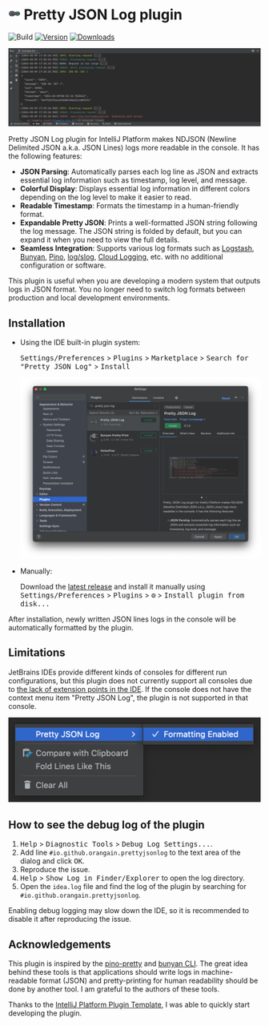 # <img src="src/main/resources/META-INF/pluginIcon.svg" alt="" width="24" height="24"> Pretty JSON Log plugin

![Build](https://github.com/orangain/pretty-json-log-plugin/workflows/Build/badge.svg)
[![Version](https://img.shields.io/jetbrains/plugin/v/io.github.orangain.prettyjsonlog.svg)](https://plugins.jetbrains.com/plugin/24693-pretty-json-log/versions)
[![Downloads](https://img.shields.io/jetbrains/plugin/d/io.github.orangain.prettyjsonlog.svg)](https://plugins.jetbrains.com/plugin/24693-pretty-json-log)

![Plugin screenshot](media/screenshot_expanded.png)

<!-- Plugin description -->
Pretty JSON Log plugin for IntelliJ Platform makes NDJSON (Newline Delimited JSON a.k.a. JSON Lines) logs more readable
in the console. It has the following features:

- **JSON Parsing**: Automatically parses each log line as JSON and extracts essential log information such as timestamp,
  log level, and message.
- **Colorful Display**: Displays essential log information in different colors depending on the log level to make it
  easier to read.
- **Readable Timestamp**: Formats the timestamp in a human-friendly format.
- **Expandable Pretty JSON**: Prints a well-formatted JSON string following the log message. The JSON string is folded
  by default, but you can expand it when you need to view the full details.
- **Seamless Integration**: Supports various log formats such
  as [Logstash](https://github.com/logfellow/logstash-logback-encoder), [Bunyan](https://github.com/trentm/node-bunyan),
  [Pino](https://github.com/pinojs/pino), [log/slog](https://pkg.go.dev/log/slog),
  [Cloud Logging](https://cloud.google.com/logging/docs/structured-logging), etc. with no additional configuration or
  software.

This plugin is useful when you are developing a modern system that outputs logs in JSON format. You no longer need to
switch log formats between production and local development environments.
<!-- Plugin description end -->

## Installation

- Using the IDE built-in plugin system:

  <kbd>Settings/Preferences</kbd> > <kbd>Plugins</kbd> > <kbd>Marketplace</kbd> > <kbd>Search for "Pretty JSON
  Log"</kbd> > <kbd>Install</kbd>

  ![Installation dialog](media/screenshot-installation.png)

- Manually:

  Download the [latest release](https://github.com/orangain/pretty-json-log-plugin/releases/latest) and install it
  manually using
  <kbd>Settings/Preferences</kbd> > <kbd>Plugins</kbd> > <kbd>⚙️</kbd> > <kbd>Install plugin from disk...</kbd>

After installation, newly written JSON lines logs in the console will be automatically formatted by the plugin.

## Limitations

JetBrains IDEs provide different kinds of consoles for different run configurations, but this plugin does not currently
support all consoles due
to [the lack of extension points in the IDE](https://youtrack.jetbrains.com/issue/IJPL-60196/TerminalExecutionConsole-Extension-points-support).
If the console does not have the context menu item "Pretty JSON Log", the plugin is not supported in that console.

![Context menu item with text "Pretty JSON Log"](media/context-menu.png)

## How to see the debug log of the plugin

1. <kbd>Help</kbd> > <kbd>Diagnostic Tools</kbd> > <kbd>Debug Log Settings...</kbd>.
2. Add line `#io.github.orangain.prettyjsonlog` to the text area of the dialog and click <kbd>OK</kbd>.
3. Reproduce the issue.
4. <kbd>Help</kbd> > <kbd>Show Log in Finder/Explorer</kbd> to open the log directory.
5. Open the `idea.log` file and find the log of the plugin by searching for `#io.github.orangain.prettyjsonlog`.

Enabling debug logging may slow down the IDE, so it is recommended to disable it after reproducing the issue.

## Acknowledgements

This plugin is inspired by the [pino-pretty](https://github.com/pinojs/pino-pretty)
and [bunyan CLI](https://github.com/trentm/node-bunyan). The great idea behind these tools is that applications should
write logs in machine-readable format (JSON) and pretty-printing for human readability should be done by another tool. I
am grateful to the authors of these tools.

Thanks to the [IntelliJ Platform Plugin Template][template], I was able to quickly start developing the plugin.

[template]: https://github.com/JetBrains/intellij-platform-plugin-template

[docs:plugin-description]: https://plugins.jetbrains.com/docs/intellij/plugin-user-experience.html#plugin-description-and-presentation
